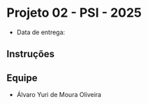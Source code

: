 # Projeto 02 - PSI - 2025

- Data de entrega: 

## Instruções

## Equipe
- Álvaro Yuri de Moura Oliveira